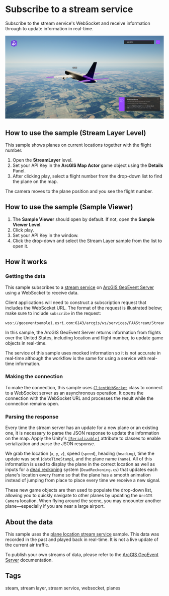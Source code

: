 # Subscribe to a stream service

Subscribe to the stream service's WebSocket and receive information through to update information in real-time.

![Stream layer](StreamLayer.png)

## How to use the sample (Stream Layer Level)

This sample shows planes on current locations together with the flight number.

1. Open the **StreamLayer** level.
2. Set your API Key in the **ArcGIS Map Actor** game object using the **Details** Panel.
3. After clicking play, select a flight number from the drop-down list to find the plane on the map.

The camera moves to the plane position and you see the flight number.

## How to use the sample (Sample Viewer)

1. The **Sample Viewer** should open by default. If not, open the **Sample Viewer Level**.
2. Click play.
3. Set your API Key in the window.
4. Click the drop-down and select the Stream Layer sample from the list to open it.

## How it works

### Getting the data

This sample subscribes to a [stream service](https://enterprise.arcgis.com/en/geoevent/latest/disseminate-and-notify/stream-services.htm) on [ArcGIS GeoEvent Server](https://enterprise.arcgis.com/en/geoevent/latest/get-started/what-is-arcgis-geoevent-server.htm) using a WebSocket to receive data. 

Client applications will need to construct a subscription request that includes the WebSocket URL. The format of the request is illustrated below; make sure to include `subscribe` in the request:

```text
wss://geoeventsample1.esri.com:6143/arcgis/ws/services/FAAStream/StreamServer/subscribe
```

In this sample, the ArcGIS GeoEvent Server returns information from flights over the United States, including location and flight number, to update game objects in real-time.

The service of this sample uses mocked information so it is not accurate in real-time although the workflow is the same for using a service with real-time information.

### Making the connection

To make the connection, this sample uses [`ClientWebSocket`](https://learn.microsoft.com/dotnet/api/system.net.websockets.clientwebsocket) class to connect to a WebSocket server as an asynchronous operation. It opens the connection with the WebSocket URL and processes the result while the connection remains open.

### Parsing the response

Every time the stream server has an update for a new plane or an existing one, it is necessary to parse the JSON response to update the information on the map. Apply the Unity's [`[Serializable]`](https://docs.unity3d.com/ScriptReference/Serializable.html) attribute to classes to enable serialization and parse the JSON response.

We grab the location (`x`, `y`, `z`), speed (`speed`), heading (`heading`), time the update was sent (`dateTimeStamp`), and the plane name (`name`). All of this information is used to display the plane in the correct location as well as inputs for a [dead reckoning](https://en.wikipedia.org/wiki/Dead_reckoning) system (`DeadReckoning.cs`) that updates each plane's location every frame so that the plane has a smooth animation instead of jumping from place to place every time we receive a new signal.

These new game objects are then used to populate the drop-down list, allowing you to quickly navigate to other planes by updating the `ArcGIS Camera` location. When flying around the scene, you may encounter another plane—especially if you are near a large airport.

## About the data

This sample uses the [plane location stream service](https://geoeventsample1.esri.com:6443/arcgis/rest/services/FAAStream/StreamServer) sample. This data was recorded in the past and played back in real-time. It is not a live update of the current air traffic. 

To publish your own streams of data, please refer to the [ArcGIS GeoEvent Server](https://enterprise.arcgis.com/en/geoevent/latest/get-started/what-is-arcgis-geoevent-server.htm) documentation.

## Tags

steam, stream layer, stream service, websocket, planes
